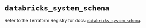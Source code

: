 # `databricks_system_schema`

Refer to the Terraform Registry for docs: [`databricks_system_schema`](https://registry.terraform.io/providers/databricks/databricks/1.33.0/docs/resources/system_schema).
